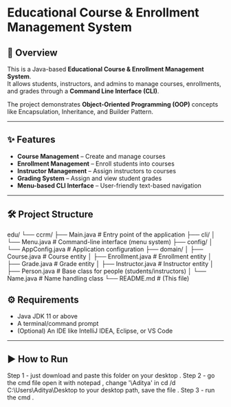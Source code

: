 # Educational Course & Enrollment Management System

## 📌 Overview
This is a Java-based **Educational Course & Enrollment Management System**.  
It allows students, instructors, and admins to manage courses, enrollments, and grades through a **Command Line Interface (CLI)**.  

The project demonstrates **Object-Oriented Programming (OOP)** concepts like Encapsulation, Inheritance, and Builder Pattern.

---

## ✨ Features
- **Course Management** – Create and manage courses  
- **Enrollment Management** – Enroll students into courses  
- **Instructor Management** – Assign instructors to courses  
- **Grading System** – Assign and view student grades  
- **Menu-based CLI Interface** – User-friendly text-based navigation  

---

## 🛠 Project Structure
edu/
└── ccrm/
├── Main.java # Entry point of the application
├── cli/
│ └── Menu.java # Command-line interface (menu system)
├── config/
│ └── AppConfig.java # Application configuration
├── domain/
│ ├── Course.java # Course entity
│ ├── Enrollment.java # Enrollment entity
│ ├── Grade.java # Grade entity
│ ├── Instructor.java # Instructor entity
│ ├── Person.java # Base class for people (students/instructors)
│ └── Name.java # Name handling class
└── README.md # (This file)

## ⚙️ Requirements
- Java JDK 11 or above  
- A terminal/command prompt  
- (Optional) An IDE like IntelliJ IDEA, Eclipse, or VS Code  

---

## ▶️ How to Run
Step 1 - just download and paste this folder on your desktop .
Step 2 - go the cmd file open it with notepad ,  change '\Aditya\' in cd /d C:\Users\Aditya\Desktop to your desktop path, save the file .
Step 3 - run the cmd . 